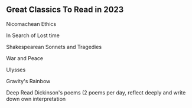 ## Great Classics To Read in 2023

Nicomachean Ethics

In Search of Lost time

Shakespearean Sonnets and Tragedies

War and Peace

Ulysses

Gravity's Rainbow

Deep Read Dickinson's poems (2 poems per day, reflect deeply and write down own interpretation
